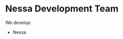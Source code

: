 # Nessa Development Team
We develop:
- Nessa

<!---
NessaCoffeeDev/NessaCoffeeDev is a ✨ special ✨ repository because its `README.md` (this file) appears on your GitHub profile.
You can click the Preview link to take a look at your changes.
--->
